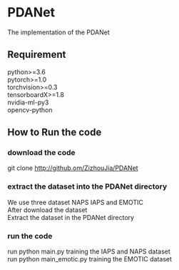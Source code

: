 # PDANet
The implementation of the PDANet
## Requirement
python>=3.6  
pytorch>=1.0  
torchvision>=0.3  
tensorboardX>=1.8  
nvidia-ml-py3  
opencv-python  
## How to Run the code
### download the code
git clone http://github.om/ZizhouJia/PDANet
### extract the dataset into the PDANet directory
We use three dataset NAPS IAPS and EMOTIC  
After download the dataset  
Extract the dataset in the PDANet directory  
### run the code
run python main.py training the IAPS and NAPS dataset  
run python main_emotic.py training the EMOTIC dataset



